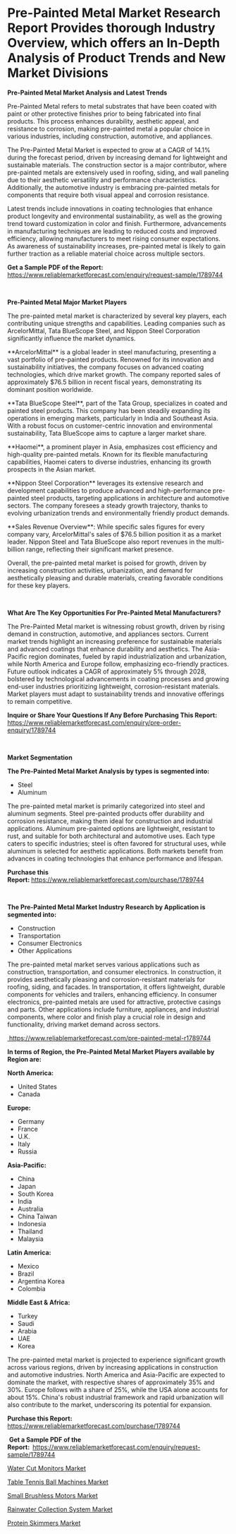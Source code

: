 <p><h1>Pre-Painted Metal Market Research Report Provides thorough Industry Overview, which offers an In-Depth Analysis of Product Trends and New Market Divisions</h1></p><p><strong>Pre-Painted Metal Market Analysis and Latest Trends</strong></p>
<p><p>Pre-Painted Metal refers to metal substrates that have been coated with paint or other protective finishes prior to being fabricated into final products. This process enhances durability, aesthetic appeal, and resistance to corrosion, making pre-painted metal a popular choice in various industries, including construction, automotive, and appliances.</p><p>The Pre-Painted Metal Market is expected to grow at a CAGR of 14.1% during the forecast period, driven by increasing demand for lightweight and sustainable materials. The construction sector is a major contributor, where pre-painted metals are extensively used in roofing, siding, and wall paneling due to their aesthetic versatility and performance characteristics. Additionally, the automotive industry is embracing pre-painted metals for components that require both visual appeal and corrosion resistance.</p><p>Latest trends include innovations in coating technologies that enhance product longevity and environmental sustainability, as well as the growing trend toward customization in color and finish. Furthermore, advancements in manufacturing techniques are leading to reduced costs and improved efficiency, allowing manufacturers to meet rising consumer expectations. As awareness of sustainability increases, pre-painted metal is likely to gain further traction as a reliable material choice across multiple sectors.</p></p>
<p><strong>Get a Sample PDF of the Report:&nbsp;</strong> <a href="https://www.reliablemarketforecast.com/enquiry/request-sample/1789744?utm_campaign=3208&utm_medium=2&utm_source=Github&utm_content=ia&utm_term=25032025&utm_id=pre-painted-metal">https://www.reliablemarketforecast.com/enquiry/request-sample/1789744</a></p>
<p>&nbsp;</p>
<p><strong>Pre-Painted Metal Major Market Players</strong></p>
<p><p>The pre-painted metal market is characterized by several key players, each contributing unique strengths and capabilities. Leading companies such as ArcelorMittal, Tata BlueScope Steel, and Nippon Steel Corporation significantly influence the market dynamics.</p><p>**ArcelorMittal** is a global leader in steel manufacturing, presenting a vast portfolio of pre-painted products. Renowned for its innovation and sustainability initiatives, the company focuses on advanced coating technologies, which drive market growth. The company reported sales of approximately $76.5 billion in recent fiscal years, demonstrating its dominant position worldwide.</p><p>**Tata BlueScope Steel**, part of the Tata Group, specializes in coated and painted steel products. This company has been steadily expanding its operations in emerging markets, particularly in India and Southeast Asia. With a robust focus on customer-centric innovation and environmental sustainability, Tata BlueScope aims to capture a larger market share.</p><p>**Haomei**, a prominent player in Asia, emphasizes cost efficiency and high-quality pre-painted metals. Known for its flexible manufacturing capabilities, Haomei caters to diverse industries, enhancing its growth prospects in the Asian market.</p><p>**Nippon Steel Corporation** leverages its extensive research and development capabilities to produce advanced and high-performance pre-painted steel products, targeting applications in architecture and automotive sectors. The company foresees a steady growth trajectory, thanks to evolving urbanization trends and environmentally friendly product demands.</p><p>**Sales Revenue Overview**: While specific sales figures for every company vary, ArcelorMittal's sales of $76.5 billion position it as a market leader. Nippon Steel and Tata BlueScope also report revenues in the multi-billion range, reflecting their significant market presence. </p><p>Overall, the pre-painted metal market is poised for growth, driven by increasing construction activities, urbanization, and demand for aesthetically pleasing and durable materials, creating favorable conditions for these key players.</p></p>
<p>&nbsp;</p>
<p><strong>What Are The Key Opportunities For Pre-Painted Metal Manufacturers?</strong></p>
<p><p>The Pre-Painted Metal market is witnessing robust growth, driven by rising demand in construction, automotive, and appliances sectors. Current market trends highlight an increasing preference for sustainable materials and advanced coatings that enhance durability and aesthetics. The Asia-Pacific region dominates, fueled by rapid industrialization and urbanization, while North America and Europe follow, emphasizing eco-friendly practices. Future outlook indicates a CAGR of approximately 5% through 2028, bolstered by technological advancements in coating processes and growing end-user industries prioritizing lightweight, corrosion-resistant materials. Market players must adapt to sustainability trends and innovative offerings to remain competitive.</p></p>
<p><strong>Inquire or Share Your Questions If Any Before Purchasing This Report:</strong> <a href="https://www.reliablemarketforecast.com/enquiry/pre-order-enquiry/1789744?utm_campaign=3208&utm_medium=2&utm_source=Github&utm_content=ia&utm_term=25032025&utm_id=pre-painted-metal">https://www.reliablemarketforecast.com/enquiry/pre-order-enquiry/1789744</a></p>
<p>&nbsp;</p>
<p><strong>Market Segmentation</strong></p>
<p><strong>The Pre-Painted Metal Market Analysis by types is segmented into:</strong></p>
<p><ul><li>Steel</li><li>Aluminum</li></ul></p>
<p><p>The pre-painted metal market is primarily categorized into steel and aluminum segments. Steel pre-painted products offer durability and corrosion resistance, making them ideal for construction and industrial applications. Aluminum pre-painted options are lightweight, resistant to rust, and suitable for both architectural and automotive uses. Each type caters to specific industries; steel is often favored for structural uses, while aluminum is selected for aesthetic applications. Both markets benefit from advances in coating technologies that enhance performance and lifespan.</p></p>
<p><strong>Purchase this Report:&nbsp;</strong><a href="https://www.reliablemarketforecast.com/purchase/1789744?utm_campaign=3208&utm_medium=2&utm_source=Github&utm_content=ia&utm_term=25032025&utm_id=pre-painted-metal">https://www.reliablemarketforecast.com/purchase/1789744</a></p>
<p>&nbsp;</p>
<p><strong>The Pre-Painted Metal Market Industry Research by Application is segmented into:</strong></p>
<p><ul><li>Construction</li><li>Transportation</li><li>Consumer Electronics</li><li>Other Applications</li></ul></p>
<p><p>The pre-painted metal market serves various applications such as construction, transportation, and consumer electronics. In construction, it provides aesthetically pleasing and corrosion-resistant materials for roofing, siding, and facades. In transportation, it offers lightweight, durable components for vehicles and trailers, enhancing efficiency. In consumer electronics, pre-painted metals are used for attractive, protective casings and parts. Other applications include furniture, appliances, and industrial components, where color and finish play a crucial role in design and functionality, driving market demand across sectors.</p></p>
<p><a href="https://www.reliablemarketforecast.com/pre-painted-metal-r1789744?utm_campaign=3208&utm_medium=2&utm_source=Github&utm_content=ia&utm_term=25032025&utm_id=pre-painted-metal">&nbsp;https://www.reliablemarketforecast.com/pre-painted-metal-r1789744</a></p>
<p><strong>In terms of Region, the Pre-Painted Metal Market Players available by Region are:</strong></p>
<p>
    <p> <strong> North America: </strong>
        <ul>
            <li>United States</li>
            <li>Canada</li>
        </ul>
        </p> 
    <p> <strong> Europe: </strong>
        <ul>
            <li>Germany</li>
            <li>France</li>
            <li>U.K.</li>
            <li>Italy</li>
            <li>Russia</li>
        </ul>
        </p> 
    <p> <strong> Asia-Pacific: </strong>
        <ul>
            <li>China</li>
            <li>Japan</li>
            <li>South Korea</li>
            <li>India</li>
            <li>Australia</li>
            <li>China Taiwan</li>
            <li>Indonesia</li>
            <li>Thailand</li>
            <li>Malaysia</li>
        </ul>
        </p> 
    <p> <strong> Latin America: </strong>
        <ul>
            <li>Mexico</li>
            <li>Brazil</li>
            <li>Argentina Korea</li>
            <li>Colombia</li>
        </ul>
        </p> 
    <p> <strong> Middle East & Africa: </strong>
        <ul>
            <li>Turkey</li>
            <li>Saudi</li>
            <li>Arabia</li>
            <li>UAE</li>
            <li>Korea</li>
        </ul>
    </p>
    </p>
<p><p>The pre-painted metal market is projected to experience significant growth across various regions, driven by increasing applications in construction and automotive industries. North America and Asia-Pacific are expected to dominate the market, with respective shares of approximately 35% and 30%. Europe follows with a share of 25%, while the USA alone accounts for about 15%. China's robust industrial framework and rapid urbanization will also contribute to the market, underscoring its potential for expansion.</p></p>
<p><strong>Purchase this Report: </strong><a href="https://www.reliablemarketforecast.com/purchase/1789744?utm_campaign=3208&utm_medium=2&utm_source=Github&utm_content=ia&utm_term=25032025&utm_id=pre-painted-metal">https://www.reliablemarketforecast.com/purchase/1789744</a></p>
<p>&nbsp;<strong>Get a Sample PDF of the Report:&nbsp;&nbsp;</strong><a href="https://www.reliablemarketforecast.com/enquiry/request-sample/1789744?utm_campaign=3208&utm_medium=2&utm_source=Github&utm_content=ia&utm_term=25032025&utm_id=pre-painted-metal">https://www.reliablemarketforecast.com/enquiry/request-sample/1789744</a></p>
<p><strong></strong></p>
<p><p><a href="https://www.linkedin.com/pulse/analyzing-water-cut-monitors-market-growth-revenue-trends-aeqwc?utm_campaign=3208&utm_medium=2&utm_source=Github&utm_content=ia&utm_term=25032025&utm_id=pre-painted-metal">Water Cut Monitors Market</a></p><p><a href="https://www.linkedin.com/pulse/analysis-global-table-tennis-ball-machines-market-present-f83fc?utm_campaign=3208&utm_medium=2&utm_source=Github&utm_content=ia&utm_term=25032025&utm_id=pre-painted-metal">Table Tennis Ball Machines Market</a></p><p><a href="https://www.linkedin.com/pulse/small-brushless-motors-market-size-analysis-2025-2032-projected-opjff?utm_campaign=3208&utm_medium=2&utm_source=Github&utm_content=ia&utm_term=25032025&utm_id=pre-painted-metal">Small Brushless Motors Market</a></p><p><a href="https://www.linkedin.com/pulse/rainwater-collection-system-market-size-revenue-growth-lvnzc?utm_campaign=3208&utm_medium=2&utm_source=Github&utm_content=ia&utm_term=25032025&utm_id=pre-painted-metal">Rainwater Collection System Market</a></p><p><a href="https://www.linkedin.com/pulse/financial-insights-market-potential-protein-skimmers-research-zwucc?utm_campaign=3208&utm_medium=2&utm_source=Github&utm_content=ia&utm_term=25032025&utm_id=pre-painted-metal">Protein Skimmers Market</a></p></p>
